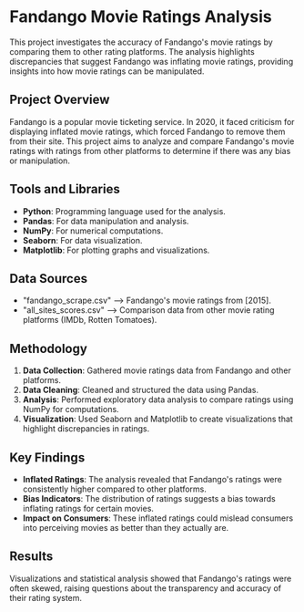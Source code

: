 # Fandango Movie Ratings Analysis

This project investigates the accuracy of Fandango's movie ratings by comparing them to other rating platforms. The analysis highlights discrepancies that suggest Fandango was inflating movie ratings, providing insights into how movie ratings can be manipulated.

## Project Overview

Fandango is a popular movie ticketing service. In 2020, it faced criticism for displaying inflated movie ratings, which forced Fandango to remove them from their site. This project aims to analyze and compare Fandango's movie ratings with ratings from other platforms to determine if there was any bias or manipulation.

## Tools and Libraries

- **Python**: Programming language used for the analysis.
- **Pandas**: For data manipulation and analysis.
- **NumPy**: For numerical computations.
- **Seaborn**: For data visualization.
- **Matplotlib**: For plotting graphs and visualizations.

## Data Sources

- "fandango_scrape.csv" --> Fandango's movie ratings from [2015].
- "all_sites_scores.csv" --> Comparison data from other movie rating platforms (IMDb, Rotten Tomatoes).

## Methodology

1. **Data Collection**: Gathered movie ratings data from Fandango and other platforms.
2. **Data Cleaning**: Cleaned and structured the data using Pandas.
3. **Analysis**: Performed exploratory data analysis to compare ratings using NumPy for computations.
4. **Visualization**: Used Seaborn and Matplotlib to create visualizations that highlight discrepancies in ratings.

## Key Findings

- **Inflated Ratings**: The analysis revealed that Fandango's ratings were consistently higher compared to other platforms.
- **Bias Indicators**: The distribution of ratings suggests a bias towards inflating ratings for certain movies.
- **Impact on Consumers**: These inflated ratings could mislead consumers into perceiving movies as better than they actually are.

## Results

Visualizations and statistical analysis showed that Fandango's ratings were often skewed, raising questions about the transparency and accuracy of their rating system.